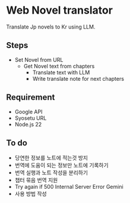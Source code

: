# Web Novel translator

Translate Jp novels to Kr using LLM.

## Steps

- Set Novel from URL
  - Get Novel text from chapters
    - Translate text with LLM
    - Write translate note for next chapters

## Requirement

- Google API
- Syosetu URL
- Node.js 22

## To do

- 당연한 정보를 노트에 적는것 방지
- 번역에 도움이 되는 정보만 노트에 기록하기
- 번역 실행과 노트 작성을 분리하기
- 챕터 묶음 번역 지원
- Try again if 500 Internal Server Error Gemini
- 사용 방법 작성
